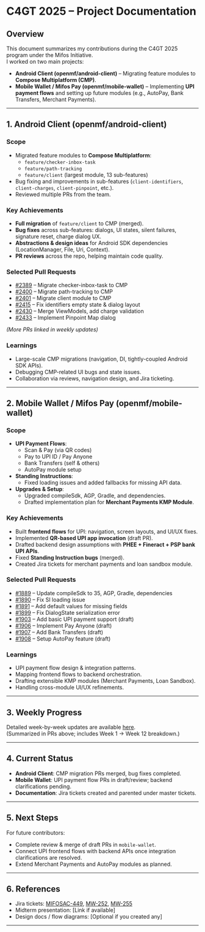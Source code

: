 # C4GT 2025 – Project Documentation

## Overview
This document summarizes my contributions during the C4GT 2025 program under the Mifos Initiative.  
I worked on two main projects:  
- **Android Client (openmf/android-client)** – Migrating feature modules to **Compose Multiplatform (CMP)**.  
- **Mobile Wallet / Mifos Pay (openmf/mobile-wallet)** – Implementing **UPI payment flows** and setting up future modules (e.g., AutoPay, Bank Transfers, Merchant Payments).

---

## 1. Android Client (openmf/android-client)

### Scope
- Migrated feature modules to **Compose Multiplatform**:
  - `feature/checker-inbox-task`
  - `feature/path-tracking`
  - `feature/client` (largest module, 13 sub-features)
- Bug fixing and improvements in sub-features (`client-identifiers`, `client-charges`, `client-pinpoint`, etc.).
- Reviewed multiple PRs from the team.

### Key Achievements
- **Full migration** of `feature/client` to CMP (merged).
- **Bug fixes** across sub-features: dialogs, UI states, silent failures, signature reset, charge dialog UX.
- **Abstractions & design ideas** for Android SDK dependencies (LocationManager, File, Uri, Context).
- **PR reviews** across the repo, helping maintain code quality.

### Selected Pull Requests
- [#2389](https://github.com/openMF/android-client/pull/2389) – Migrate checker-inbox-task to CMP  
- [#2400](https://github.com/openMF/android-client/pull/2400) – Migrate path-tracking to CMP  
- [#2401](https://github.com/openMF/android-client/pull/2401) – Migrate client module to CMP  
- [#2415](https://github.com/openMF/android-client/pull/2415) – Fix identifiers empty state & dialog layout  
- [#2430](https://github.com/openMF/android-client/pull/2430) – Merge ViewModels, add charge validation  
- [#2433](https://github.com/openMF/android-client/pull/2433) – Implement Pinpoint Map dialog  

_(More PRs linked in weekly updates)_  

### Learnings
- Large-scale CMP migrations (navigation, DI, tightly-coupled Android SDK APIs).  
- Debugging CMP-related UI bugs and state issues.  
- Collaboration via reviews, navigation design, and Jira ticketing.  

---

## 2. Mobile Wallet / Mifos Pay (openmf/mobile-wallet)

### Scope
- **UPI Payment Flows**:
  - Scan & Pay (via QR codes)  
  - Pay to UPI ID / Pay Anyone  
  - Bank Transfers (self & others)  
  - AutoPay module setup  
- **Standing Instructions**:
  - Fixed loading issues and added fallbacks for missing API data.  
- **Upgrades & Setup**:
  - Upgraded compileSdk, AGP, Gradle, and dependencies.  
  - Drafted implementation plan for **Merchant Payments KMP Module**.  

### Key Achievements
- Built **frontend flows** for UPI: navigation, screen layouts, and UI/UX fixes.  
- Implemented **QR-based UPI app invocation** (draft PR).  
- Drafted backend design assumptions with **PHEE + Fineract + PSP bank UPI APIs**.  
- Fixed **Standing Instruction bugs** (merged).  
- Created Jira tickets for merchant payments and loan sandbox module.  

### Selected Pull Requests
- [#1889](https://github.com/openMF/mobile-wallet/pull/1889) – Update compileSdk to 35, AGP, Gradle, dependencies  
- [#1890](https://github.com/openMF/mobile-wallet/pull/1890) – Fix SI loading issue  
- [#1891](https://github.com/openMF/mobile-wallet/pull/1891) – Add default values for missing fields  
- [#1899](https://github.com/openMF/mobile-wallet/pull/1899) – Fix DialogState serialization error  
- [#1903](https://github.com/openMF/mobile-wallet/pull/1903) – Add basic UPI payment support (draft)  
- [#1906](https://github.com/openMF/mobile-wallet/pull/1906) – Implement Pay Anyone (draft)  
- [#1907](https://github.com/openMF/mobile-wallet/pull/1907) – Add Bank Transfers (draft)  
- [#1908](https://github.com/openMF/mobile-wallet/pull/1908) – Setup AutoPay feature (draft)  

### Learnings
- UPI payment flow design & integration patterns.  
- Mapping frontend flows to backend orchestration.  
- Drafting extensible KMP modules (Merchant Payments, Loan Sandbox).  
- Handling cross-module UI/UX refinements.  

---

## 3. Weekly Progress
Detailed week-by-week updates are available [here](https://github.com/openMF/mobile-wallet/issues/1852#issuecomment-2950151917).  
(Summarized in PRs above; includes Week 1 → Week 12 breakdown.)

---

## 4. Current Status
- **Android Client**: CMP migration PRs merged, bug fixes completed.  
- **Mobile Wallet**: UPI payment flow PRs in draft/review; backend clarifications pending.  
- **Documentation**: Jira tickets created and parented under master tickets.  

---

## 5. Next Steps
For future contributors:
- Complete review & merge of draft PRs in `mobile-wallet`.  
- Connect UPI frontend flows with backend APIs once integration clarifications are resolved.  
- Extend Merchant Payments and AutoPay modules as planned.  

---

## 6. References
- Jira tickets: [MIFOSAC-449](link), [MW-252](link), [MW-255](link)  
- Midterm presentation: [Link if available]  
- Design docs / flow diagrams: [Optional if you created any]

---

